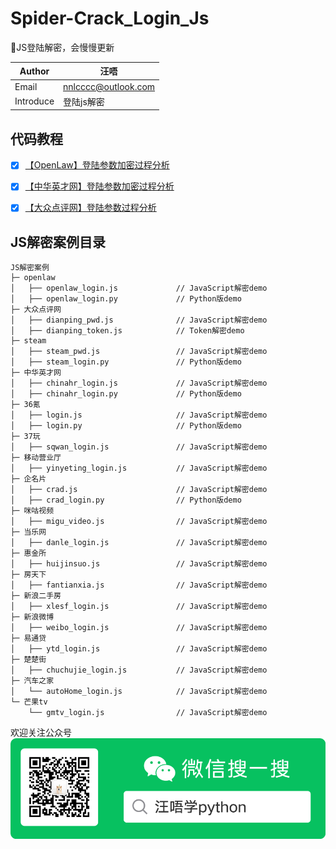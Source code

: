 # Spider-Crack_Login_Js
🎯JS登陆解密，会慢慢更新

| Author  | 汪唔 |
| --- | --- |
| Email | nnlcccc@outlook.com |
| Introduce | 登陆js解密 |

## 代码教程

- [x] [【OpenLaw】登陆参数加密过程分析](https://mp.weixin.qq.com/s/J7HPTACLbIvjvGierXuhhA)
- [x] [【中华英才网】登陆参数加密过程分析](https://mp.weixin.qq.com/s/e6wjjAVuhqqR-LEpKtIxyQ)
- [x] [【大众点评网】登陆参数过程分析](https://mp.weixin.qq.com/s/XPvj-8ph1l0RvFUxpgVQrA)


## JS解密案例目录
```
JS解密案例
├─ openlaw 
│   ├── openlaw_login.js             // JavaScript解密demo
│   ├── openlaw_login.py             // Python版demo
├─ 大众点评网 
│   ├── dianping_pwd.js              // JavaScript解密demo
│   ├── dianping_token.js            // Token解密demo
├─ steam 
│   ├── steam_pwd.js                 // JavaScript解密demo
│   ├── steam_login.py               // Python版demo
├─ 中华英才网
│   ├── chinahr_login.js             // JavaScript解密demo
│   ├── chinahr_login.py             // Python版demo
├─ 36氪
│   ├── login.js                     // JavaScript解密demo
│   ├── login.py                     // Python版demo
├─ 37玩
│   ├── sqwan_login.js               // JavaScript解密demo
├─ 移动营业厅
│   ├── yinyeting_login.js           // JavaScript解密demo
├─ 企名片
│   ├── crad.js                      // JavaScript解密demo
│   ├── crad_login.py                // Python版demo
├─ 咪咕视频 
│   ├── migu_video.js                // JavaScript解密demo
├─ 当乐网 
│   ├── danle_login.js               // JavaScript解密demo
├─ 惠金所 
│   ├── huijinsuo.js                 // JavaScript解密demo
├─ 房天下 
│   ├── fantianxia.js                // JavaScript解密demo
├─ 新浪二手房
│   ├── xlesf_login.js               // JavaScript解密demo
├─ 新浪微博 
│   ├── weibo_login.js               // JavaScript解密demo
├─ 易通贷
│   ├── ytd_login.js                 // JavaScript解密demo
├─ 楚楚街
│   ├── chuchujie_login.js           // JavaScript解密demo
├─ 汽车之家 
│   └── autoHome_login.js            // JavaScript解密demo
└─ 芒果tv 
    └── gmtv_login.js                // JavaScript解密demo
```

欢迎关注公众号
![汪唔学python](https://raw.githubusercontent.com/Bindian9710/Img/master/wecath_Official/Wechat_Code_subsize.png)